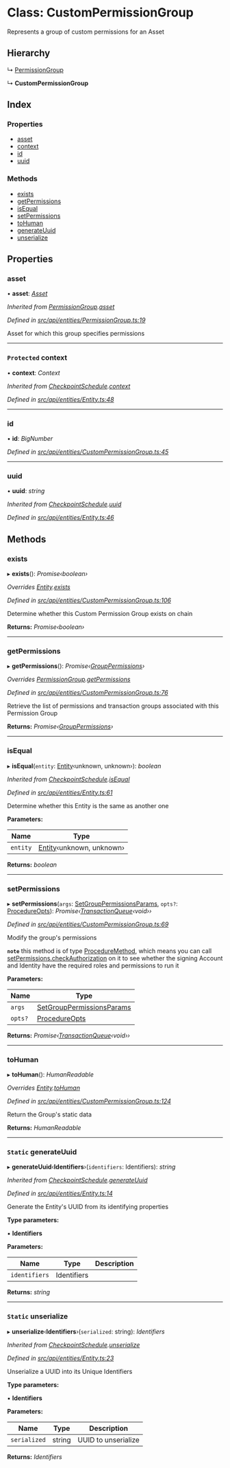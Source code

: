 # Class: CustomPermissionGroup

Represents a group of custom permissions for an Asset

## Hierarchy

  ↳ [PermissionGroup](permissiongroup.md)

  ↳ **CustomPermissionGroup**

## Index

### Properties

* [asset](custompermissiongroup.md#asset)
* [context](custompermissiongroup.md#protected-context)
* [id](custompermissiongroup.md#id)
* [uuid](custompermissiongroup.md#uuid)

### Methods

* [exists](custompermissiongroup.md#exists)
* [getPermissions](custompermissiongroup.md#getpermissions)
* [isEqual](custompermissiongroup.md#isequal)
* [setPermissions](custompermissiongroup.md#setpermissions)
* [toHuman](custompermissiongroup.md#tohuman)
* [generateUuid](custompermissiongroup.md#static-generateuuid)
* [unserialize](custompermissiongroup.md#static-unserialize)

## Properties

###  asset

• **asset**: *[Asset](asset.md)*

*Inherited from [PermissionGroup](permissiongroup.md).[asset](permissiongroup.md#asset)*

*Defined in [src/api/entities/PermissionGroup.ts:19](https://github.com/PolymathNetwork/polymesh-sdk/blob/31a16a34/src/api/entities/PermissionGroup.ts#L19)*

Asset for which this group specifies permissions

___

### `Protected` context

• **context**: *Context*

*Inherited from [CheckpointSchedule](checkpointschedule.md).[context](checkpointschedule.md#protected-context)*

*Defined in [src/api/entities/Entity.ts:48](https://github.com/PolymathNetwork/polymesh-sdk/blob/31a16a34/src/api/entities/Entity.ts#L48)*

___

###  id

• **id**: *BigNumber*

*Defined in [src/api/entities/CustomPermissionGroup.ts:45](https://github.com/PolymathNetwork/polymesh-sdk/blob/31a16a34/src/api/entities/CustomPermissionGroup.ts#L45)*

___

###  uuid

• **uuid**: *string*

*Inherited from [CheckpointSchedule](checkpointschedule.md).[uuid](checkpointschedule.md#uuid)*

*Defined in [src/api/entities/Entity.ts:46](https://github.com/PolymathNetwork/polymesh-sdk/blob/31a16a34/src/api/entities/Entity.ts#L46)*

## Methods

###  exists

▸ **exists**(): *Promise‹boolean›*

*Overrides [Entity](entity.md).[exists](entity.md#abstract-exists)*

*Defined in [src/api/entities/CustomPermissionGroup.ts:106](https://github.com/PolymathNetwork/polymesh-sdk/blob/31a16a34/src/api/entities/CustomPermissionGroup.ts#L106)*

Determine whether this Custom Permission Group exists on chain

**Returns:** *Promise‹boolean›*

___

###  getPermissions

▸ **getPermissions**(): *Promise‹[GroupPermissions](../globals.md#grouppermissions)›*

*Overrides [PermissionGroup](permissiongroup.md).[getPermissions](permissiongroup.md#abstract-getpermissions)*

*Defined in [src/api/entities/CustomPermissionGroup.ts:76](https://github.com/PolymathNetwork/polymesh-sdk/blob/31a16a34/src/api/entities/CustomPermissionGroup.ts#L76)*

Retrieve the list of permissions and transaction groups associated with this Permission Group

**Returns:** *Promise‹[GroupPermissions](../globals.md#grouppermissions)›*

___

###  isEqual

▸ **isEqual**(`entity`: [Entity](entity.md)‹unknown, unknown›): *boolean*

*Inherited from [CheckpointSchedule](checkpointschedule.md).[isEqual](checkpointschedule.md#isequal)*

*Defined in [src/api/entities/Entity.ts:61](https://github.com/PolymathNetwork/polymesh-sdk/blob/31a16a34/src/api/entities/Entity.ts#L61)*

Determine whether this Entity is the same as another one

**Parameters:**

Name | Type |
------ | ------ |
`entity` | [Entity](entity.md)‹unknown, unknown› |

**Returns:** *boolean*

___

###  setPermissions

▸ **setPermissions**(`args`: [SetGroupPermissionsParams](../interfaces/setgrouppermissionsparams.md), `opts?`: [ProcedureOpts](../interfaces/procedureopts.md)): *Promise‹[TransactionQueue](transactionqueue.md)‹void››*

*Defined in [src/api/entities/CustomPermissionGroup.ts:69](https://github.com/PolymathNetwork/polymesh-sdk/blob/31a16a34/src/api/entities/CustomPermissionGroup.ts#L69)*

Modify the group's permissions

**`note`** this method is of type [ProcedureMethod](../interfaces/proceduremethod.md), which means you can call [setPermissions.checkAuthorization](../interfaces/proceduremethod.md#checkauthorization)
  on it to see whether the signing Account and Identity have the required roles and permissions to run it

**Parameters:**

Name | Type |
------ | ------ |
`args` | [SetGroupPermissionsParams](../interfaces/setgrouppermissionsparams.md) |
`opts?` | [ProcedureOpts](../interfaces/procedureopts.md) |

**Returns:** *Promise‹[TransactionQueue](transactionqueue.md)‹void››*

___

###  toHuman

▸ **toHuman**(): *HumanReadable*

*Overrides [Entity](entity.md).[toHuman](entity.md#abstract-tohuman)*

*Defined in [src/api/entities/CustomPermissionGroup.ts:124](https://github.com/PolymathNetwork/polymesh-sdk/blob/31a16a34/src/api/entities/CustomPermissionGroup.ts#L124)*

Return the Group's static data

**Returns:** *HumanReadable*

___

### `Static` generateUuid

▸ **generateUuid**‹**Identifiers**›(`identifiers`: Identifiers): *string*

*Inherited from [CheckpointSchedule](checkpointschedule.md).[generateUuid](checkpointschedule.md#static-generateuuid)*

*Defined in [src/api/entities/Entity.ts:14](https://github.com/PolymathNetwork/polymesh-sdk/blob/31a16a34/src/api/entities/Entity.ts#L14)*

Generate the Entity's UUID from its identifying properties

**Type parameters:**

▪ **Identifiers**

**Parameters:**

Name | Type | Description |
------ | ------ | ------ |
`identifiers` | Identifiers |   |

**Returns:** *string*

___

### `Static` unserialize

▸ **unserialize**‹**Identifiers**›(`serialized`: string): *Identifiers*

*Inherited from [CheckpointSchedule](checkpointschedule.md).[unserialize](checkpointschedule.md#static-unserialize)*

*Defined in [src/api/entities/Entity.ts:23](https://github.com/PolymathNetwork/polymesh-sdk/blob/31a16a34/src/api/entities/Entity.ts#L23)*

Unserialize a UUID into its Unique Identifiers

**Type parameters:**

▪ **Identifiers**

**Parameters:**

Name | Type | Description |
------ | ------ | ------ |
`serialized` | string | UUID to unserialize  |

**Returns:** *Identifiers*
